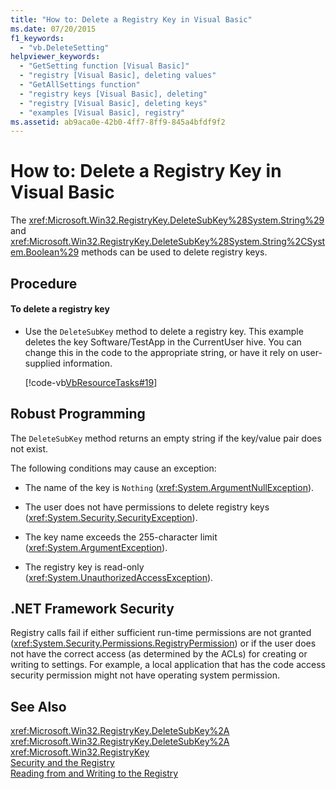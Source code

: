 ```yaml
---
title: "How to: Delete a Registry Key in Visual Basic"
ms.date: 07/20/2015
f1_keywords: 
  - "vb.DeleteSetting"
helpviewer_keywords: 
  - "GetSetting function [Visual Basic]"
  - "registry [Visual Basic], deleting values"
  - "GetAllSettings function"
  - "registry keys [Visual Basic], deleting"
  - "registry [Visual Basic], deleting keys"
  - "examples [Visual Basic], registry"
ms.assetid: ab9aca0e-42b0-4ff7-8ff9-845a4bfdf9f2
---
```

# How to: Delete a Registry Key in Visual Basic
The <xref:Microsoft.Win32.RegistryKey.DeleteSubKey%28System.String%29> and <xref:Microsoft.Win32.RegistryKey.DeleteSubKey%28System.String%2CSystem.Boolean%29> methods can be used to delete registry keys.  
  
## Procedure  
  
#### To delete a registry key  
  
- Use the `DeleteSubKey` method to delete a registry key. This example deletes the key Software/TestApp in the CurrentUser hive. You can change this in the code to the appropriate string, or have it rely on user-supplied information.  
  
   [!code-vb[VbResourceTasks#19](../../../../visual-basic/developing-apps/programming/computer-resources/codesnippet/VisualBasic/how-to-delete-a-registry-key_1.vb)]  
  
## Robust Programming  
 The `DeleteSubKey` method returns an empty string if the key/value pair does not exist.  
  
 The following conditions may cause an exception:  
  
- The name of the key is `Nothing` (<xref:System.ArgumentNullException>).  
  
- The user does not have permissions to delete registry keys (<xref:System.Security.SecurityException>).  
  
- The key name exceeds the 255-character limit (<xref:System.ArgumentException>).  
  
- The registry key is read-only (<xref:System.UnauthorizedAccessException>).  
  
## .NET Framework Security  
 Registry calls fail if either sufficient run-time permissions are not granted (<xref:System.Security.Permissions.RegistryPermission>) or if the user does not have the correct access (as determined by the ACLs) for creating or writing to settings. For example, a local application that has the code access security permission might not have operating system permission.  
  
## See Also  
 <xref:Microsoft.Win32.RegistryKey.DeleteSubKey%2A>  
 <xref:Microsoft.Win32.RegistryKey.DeleteSubKey%2A>  
 <xref:Microsoft.Win32.RegistryKey>  
 [Security and the Registry](../../../../visual-basic/developing-apps/programming/computer-resources/security-and-the-registry.md)  
 [Reading from and Writing to the Registry](../../../../visual-basic/developing-apps/programming/computer-resources/reading-from-and-writing-to-the-registry.md)

